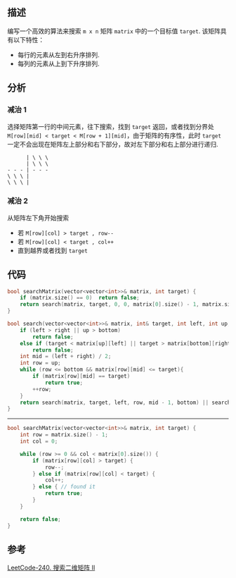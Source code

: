 ## 描述
编写一个高效的算法来搜索 `m x n` 矩阵 `matrix` 中的一个目标值 `target`.
该矩阵具有以下特性：
* 每行的元素从左到右升序排列.
* 每列的元素从上到下升序排列.


## 分析
### 减治 1
选择矩阵第一行的中间元素，往下搜索，找到 `target` 返回，或者找到分界处 
`M[row][mid] < target < M[row + 1][mid]`，由于矩阵的有序性，此时
`target` 一定不会出现在矩阵左上部分和右下部分，故对左下部分和右上部分进行递归.
```
      | \ \ \
      | \ \ \
- - - | - - -
\ \ \ |
\ \ \ |
```
### 减治 2
从矩阵左下角开始搜索
* 若 `M[row][col] > target , row--`
* 若 `M[row][col] < target , col++`
* 直到越界或者找到 `target`

## 代码

```cpp
bool searchMatrix(vector<vector<int>>& matrix, int target) {
    if (matrix.size() == 0)  return false;
    return search(matrix, target, 0, 0, matrix[0].size() - 1, matrix.size() - 1);
}

bool search(vector<vector<int>>& matrix, int& target, int left, int up, int right, int bottom) {
    if (left > right || up > bottom)    
        return false;
    else if (target < matrix[up][left] || target > matrix[bottom][right])
        return false;
    int mid = (left + right) / 2;
    int row = up;
    while (row <= bottom && matrix[row][mid] <= target){
        if (matrix[row][mid] == target)
            return true;
        ++row;
    }
    return search(matrix, target, left, row, mid - 1, bottom) || search(matrix, target, mid + 1, up, right, row - 1);
}
```
***
```cpp
bool searchMatrix(vector<vector<int>>& matrix, int target) {
    int row = matrix.size() - 1;
    int col = 0;

    while (row >= 0 && col < matrix[0].size()) {
        if (matrix[row][col] > target) {
            row--;
        } else if (matrix[row][col] < target) {
            col++;
        } else { // found it
            return true;
        }
    }

    return false;
}
```
## 参考
[LeetCode-240. 搜索二维矩阵 II](https://leetcode-cn.com/problems/search-a-2d-matrix-ii/)